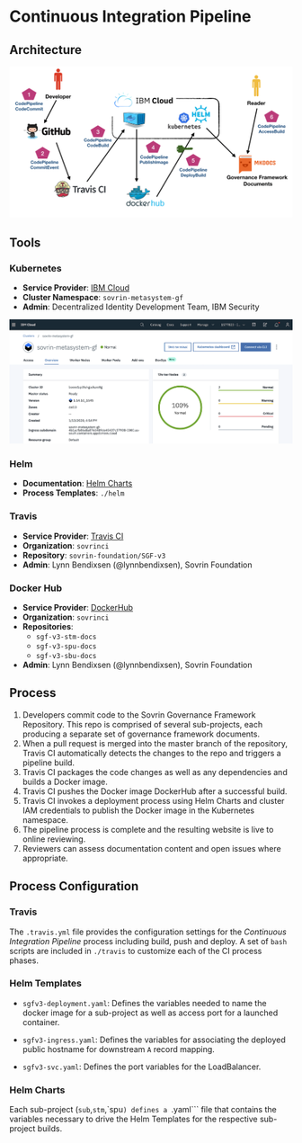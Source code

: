 # Continuous Integration Pipeline

## Architecture

![ci-pipeline-flow](../_images/ci-pipeline-flow.png)

## Tools

### Kubernetes

* **Service Provider**: [IBM Cloud](https://https://cloud.ibm.com/)
* **Cluster Namespace**: ```sovrin-metasystem-gf```
* **Admin**: Decentralized Identity Development Team, IBM Security

![cluster-dashboard-snapshot](../_images/ibmcloudk8-snapshot.png)

### Helm

* **Documentation**: [Helm Charts](https://helm.sh/)
* **Process Templates**: ```./helm```

### Travis

* **Service Provider**: [Travis CI](https://travis-ci.org/)
* **Organization**: ```sovrinci```
* **Repository**: ```sovrin-foundation/SGF-v3```
* **Admin**: Lynn Bendixsen (@lynnbendixsen), Sovrin Foundation

### Docker Hub

* **Service Provider**: [DockerHub](https://hub.docker.com/)
* **Organization**: ```sovrinci```
* **Repositories**:   
    * ```sgf-v3-stm-docs```
    * ```sgf-v3-spu-docs```
    * ```sgf-v3-sbu-docs```
* **Admin**: Lynn Bendixsen (@lynnbendixsen), Sovrin Foundation

## Process

1. Developers commit code to the Sovrin Governance Framework Repository. This repo is comprised of several sub-projects, each producing a separate set of governance framework documents.
2. When a pull request is merged into the master branch of the repository, Travis CI automatically detects the changes to the repo and triggers a pipeline build.
3. Travis CI packages the code changes as well as any dependencies and builds a Docker image.
4. Travis CI pushes the Docker image DockerHub after a successful build.
5. Travis CI invokes a deployment process using Helm Charts and cluster IAM credentials to publish the Docker image in the Kubernetes namespace.
6. The pipeline process is complete and the resulting website is live to online reviewing.
7. Reviewers can assess documentation content and open issues where appropriate.

## Process Configuration

### Travis

The ```.travis.yml``` file provides the configuration settings for the *Continuous Integration Pipeline* process including build, push and deploy. A set of ```bash``` scripts are included in ```./travis``` to customize each of the CI process phases.

### Helm Templates

* ```sgfv3-deployment.yaml```: Defines the variables needed to name the docker image for a sub-project as well as access port for a launched container.

* ```sgfv3-ingress.yaml```: Defines the variables for associating the deployed public hostname for downstream ```A``` record mapping.

* ```sgfv3-svc.yaml```: Defines the port variables for the LoadBalancer.

### Helm Charts
Each sub-project (```sub```,```stm```,`spu```) defines a ```.yaml``` file that contains the variables necessary to drive the Helm Templates for the respective sub-project builds.
